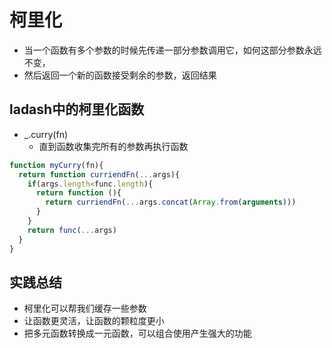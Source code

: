 # 柯里化
+ 当一个函数有多个参数的时候先传递一部分参数调用它，如何这部分参数永远不变，
+ 然后返回一个新的函数接受剩余的参数，返回结果

## ladash中的柯里化函数
+ _.curry(fn)
    - 直到函数收集完所有的参数再执行函数
```javascript
function myCurry(fn){
  return function curriendFn(...args){
    if(args.length<func.length){
      return function (){
        return curriendFn(...args.concat(Array.from(arguments)))
      }
    }
    return func(...args)
  }
}
```

## 实践总结
+ 柯里化可以帮我们缓存一些参数
+ 让函数更灵活，让函数的颗粒度更小
+ 把多元函数转换成一元函数，可以组合使用产生强大的功能

